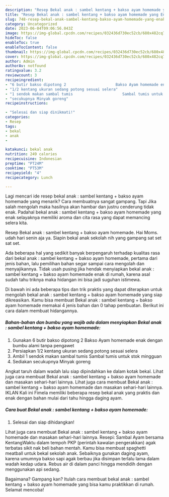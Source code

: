 ```yaml
---
description: "Resep Bekal anak : sambel kentang + bakso ayam homemade yang Enak Banget"
title: "Resep Bekal anak : sambel kentang + bakso ayam homemade yang Enak Banget"
slug: 748-resep-bekal-anak-sambel-kentang-bakso-ayam-homemade-yang-enak-banget
category: Uncategorized
date: 2023-06-04T09:06:56.043Z
image: https://img-global.cpcdn.com/recipes/032436d730ec52cb/680x482cq70/bekal-anak-sambel-kentang-bakso-ayam-homemade-foto-resep-utama.jpg
hideToc: false
enableToc: true
enableTocContent: false
thumbnail: https://img-global.cpcdn.com/recipes/032436d730ec52cb/680x482cq70/bekal-anak-sambel-kentang-bakso-ayam-homemade-foto-resep-utama.jpg
cover: https://img-global.cpcdn.com/recipes/032436d730ec52cb/680x482cq70/bekal-anak-sambel-kentang-bakso-ayam-homemade-foto-resep-utama.jpg
author: Admin
authorAv: notfound
ratingvalue: 3.2
reviewcount: 3
recipeingredient:
- "6 butir bakso dipotong 2                      Bakso Ayam homemade enak dengan bumbu alami tanpa pengawet"
- "1/2 kentang ukuran sedang potong sesuai selera"
- "1 sendok makan sambal tumis                      Sambal tumis untuk stok mingguan"
- "secukupnya Minyak goreng"
recipeinstructions:

- "Selesai dan siap dinikmati!"
categories:
- Resep
tags:
- bekal
- anak
- 

katakunci: bekal anak  
nutrition: 249 calories
recipecuisine: Indonesian
preptime: "PT24M"
cooktime: "PT53M"
recipeyield: "4"
recipecategory: Lunch

---
```



Lagi mencari ide resep bekal anak : sambel kentang + bakso ayam homemade yang menarik? Cara membuatnya sangat gampang. Tapi Jika salah mengolah maka hasilnya akan hambar dan justru cenderung tidak enak. Padahal bekal anak : sambel kentang + bakso ayam homemade yang enak selayaknya memiliki aroma dan cita rasa yang dapat memancing selera kita.


Resep Bekal anak : sambel kentang + bakso ayam homemade. Hai Moms. udah hari senin aja ya. Siapin bekal anak sekolah nih yang gampang sat set sat set.

Ada beberapa hal yang sedikit banyak berpengaruh terhadap kualitas rasa dari bekal anak : sambel kentang + bakso ayam homemade, pertama dari jenis bahan, lalu pemilihan bahan segar sampai cara mengolah dan menyajikannya. Tidak usah pusing jika hendak menyiapkan bekal anak : sambel kentang + bakso ayam homemade enak di rumah, karena asal sudah tahu triknya maka hidangan ini bisa jadi suguhan istimewa.


Di bawah ini ada beberapa tips dan trik praktis yang dapat diterapkan untuk mengolah bekal anak : sambel kentang + bakso ayam homemade yang siap dikreasikan. Kamu bisa membuat Bekal anak : sambel kentang + bakso ayam homemade memakai 4 jenis bahan dan 0 tahap pembuatan. Berikut ini cara dalam membuat hidangannya.

<!--inarticleads1-->

##### Bahan-bahan dan bumbu yang wajib ada dalam menyiapkan Bekal anak : sambel kentang + bakso ayam homemade:

1. Gunakan 6 butir bakso dipotong 2                      Bakso Ayam homemade enak dengan bumbu alami tanpa pengawet
1. Persiapkan 1/2 kentang ukuran sedang potong sesuai selera
1. Ambil 1 sendok makan sambal tumis                      Sambal tumis untuk stok mingguan
1. Sediakan secukupnya Minyak goreng


Angkat taruh dalam wadah lalu siap dipindahkan ke dalam kotak bekal. Lihat juga cara membuat Bekal anak : sambel kentang + bakso ayam homemade dan masakan sehari-hari lainnya. Lihat juga cara membuat Bekal anak : sambel kentang + bakso ayam homemade dan masakan sehari-hari lainnya. IKLAN Kali ini Fimela memiliki beberapa resep bekal anak yang praktis dan enak dengan bahan mulai dari tahu hingga daging ayam. 

<!--inarticleads2-->

##### Cara buat Bekal anak : sambel kentang + bakso ayam homemade:


1. Selesai dan siap dihidangkan!

Lihat juga cara membuat Bekal anak : sambel kentang + bakso ayam homemade dan masakan sehari-hari lainnya. Resepi: Sambal Ayam bersama KentangWaktu dalam tempoh PKP (perintah kawalan pengerakkan) agak terbatas sikit nak beli bahan mentah. Kamu bisa membuat spaghetti meatball untuk bekal sekolah anak. Sebaiknya gunakan daging ayam, karena umumnya bakso sapi agak berbau jika disimpan terlalu lama dalam wadah kedap udara. Rebus air di dalam panci hingga mendidih dengan menggunakan api sedang. 

Bagaimana? Gampang kan? Itulah cara membuat bekal anak : sambel kentang + bakso ayam homemade yang bisa kamu praktikkan di rumah. Selamat mencoba!
